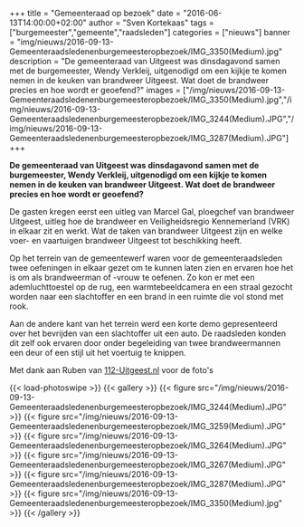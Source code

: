 +++
title = "Gemeenteraad op bezoek"
date = "2016-06-13T14:00:00+02:00"
author = "Sven Kortekaas"
tags = ["burgemeester","gemeente","raadsleden"]
categories = ["nieuws"]
banner = "img/nieuws/2016-09-13-Gemeenteraadsledenenburgemeesteropbezoek/IMG_3350(Medium).jpg"
description = "De gemeenteraad van Uitgeest was dinsdagavond samen met de burgemeester, Wendy Verkleij, uitgenodigd om een kijkje te komen nemen in de keuken van brandweer Uitgeest. Wat doet de brandweer precies en hoe wordt er geoefend?"
images = ["/img/nieuws/2016-09-13-Gemeenteraadsledenenburgemeesteropbezoek/IMG_3350(Medium).jpg","/img/nieuws/2016-09-13-Gemeenteraadsledenenburgemeesteropbezoek/IMG_3244(Medium).JPG","/img/nieuws/2016-09-13-Gemeenteraadsledenenburgemeesteropbezoek/IMG_3287(Medium).JPG"]
+++

**De gemeenteraad van Uitgeest was dinsdagavond samen met de burgemeester, Wendy Verkleij, uitgenodigd om een kijkje te komen nemen in de keuken van brandweer Uitgeest. Wat doet de brandweer precies en hoe wordt er geoefend?**  

De gasten kregen eerst een uitleg van Marcel Gal, ploegchef van brandweer Uitgeest, uitleg hoe de brandweer en Veiligheidsregio Kennemerland (VRK) in elkaar zit en werkt. Wat de taken van brandweer Uitgeest zijn en welke voer- en vaartuigen brandweer Uitgeest tot beschikking heeft.   

Op het terrein van de gemeentewerf waren voor de gemeenteraadsleden twee oefeningen in elkaar gezet om te kunnen laten zien en ervaren hoe het is om als brandweerman of -vrouw te oefenen. Zo kon er met een ademluchttoestel op de rug, een warmtebeeldcamera en een straal gezocht worden naar een slachtoffer en een brand in een ruimte die vol stond met rook.  

Aan de andere kant van het terrein werd een korte demo gepresenteerd over het bevrijden van een slachtoffer uit een auto. De raadsleden konden dit zelf ook ervaren door onder begeleiding van twee brandweermannen een deur of een stijl uit het voertuig te knippen.  

Met dank aan Ruben van [112-Uitgeest.nl](https://www.112-uitgeest.nl) voor de foto's  

{{< load-photoswipe >}}
{{< gallery >}}
  {{< figure src="/img/nieuws/2016-09-13-Gemeenteraadsledenenburgemeesteropbezoek/IMG_3244(Medium).JPG" >}}
  {{< figure src="/img/nieuws/2016-09-13-Gemeenteraadsledenenburgemeesteropbezoek/IMG_3259(Medium).JPG" >}}
  {{< figure src="/img/nieuws/2016-09-13-Gemeenteraadsledenenburgemeesteropbezoek/IMG_3264(Medium).JPG" >}}
  {{< figure src="/img/nieuws/2016-09-13-Gemeenteraadsledenenburgemeesteropbezoek/IMG_3267(Medium).JPG" >}}
  {{< figure src="/img/nieuws/2016-09-13-Gemeenteraadsledenenburgemeesteropbezoek/IMG_3287(Medium).JPG" >}}
  {{< figure src="/img/nieuws/2016-09-13-Gemeenteraadsledenenburgemeesteropbezoek/IMG_3350(Medium).jpg" >}}
{{< /gallery >}}
